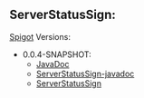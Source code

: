 ## ServerStatusSign:

[Spigot](https://www.spigotmc.org/resources/serverstatussigns.73050/)
Versions:
  * 0.0.4-SNAPSHOT:
    * [JavaDoc](https://xxschrandxx.github.io/SpigotPlugins/ServerStatusSign/0.0.4-SNAPSHOT/apidocs/)
    * [ServerStatusSign-javadoc](https://xxschrandxx.github.io/SpigotPlugins/ServerStatusSign/0.0.4-SNAPSHOT/ServerStatusSign-0.0.4-SNAPSHOT-javadoc.jar)
    * [ServerStatusSign](https://xxschrandxx.github.io/SpigotPlugins/ServerStatusSign/0.0.4-SNAPSHOT/ServerStatusSign-0.0.4-SNAPSHOT.jar)
